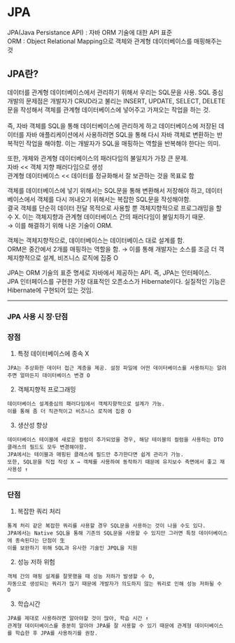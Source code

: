 <h1>JPA</h1>
JPA(Java Persistance API) : 자바 ORM 기술에 대한 API 표준<br>
ORM : Object Relational Mapping으로 객체와 관계형 데이터베이스를 매핑해주는 것

<h2>JPA란?</h2>
데이터를 관계형 데이터베이스에서 관리하기 위해서 우리는 SQL문을 사용. SQL 중심 개발의 문제점은 개발자가 CRUD라고 불리는 INSERT, UPDATE, SELECT, DELETE문을 작성해서 객체를 관계형 데이터베이스에 넣어주고 가져오는 작업을 하는 것. 
<br><br>
즉, 자바 객체를 SQL을 통해 데이터베이스에 관리하게 하고 데이터베이스에 저장된 데이터를 자바 애플리케이션에서 사용하려면 SQL을 통해 다시 자바 객체로 변환하는 반복적인 작업을 해야함. 이는 개발자가 SQL을 매핑하는 역할을 반복해야 한다는 의미. 

또한, 개체와 관계형 데이터베이스의 패러다임의 불일치가 가장 큰 문제. <br>
자바 << 객체 지향 패러다임으로 생성 <br>
관계형 데이터베이스 << 데이터를 정규화해서 잘 보관하는 것을 목표로 함 <br>

객체를 데이터베이스에 넣기 위해서는 SQL문을 통해 변환해서 저장해야 하고, 데이터베이스에서 객체를 다시 꺼내오기 위해서는 복잡한 SQL문을 작성해야함. <br>
결국 객체를 단순히 데이터 전달 목적으로 사용할 뿐 객체지향적으로 프로그래밍을 할 수 X. 이는 객체지향과 관계형 데이터베이스 간의 패러다임이 불일치하기 때문. <br>
→ 이를 해결하기 위해 나온 기술이 ORM.

객체는 객체지향적으로, 데이터베이스는 데이터베이스 대로 설계를 함. <br>
ORM은 중간에서 2개를 매핑하는 역할을 함. → 이를 통해 개발자는 소스를 조금 더 객체지향적으로 설계, 비즈니스 로직에 집중 O 

JPA는 ORM 기술의 표준 명세로 자바에서 제공하는 API. 즉, JPA는 인터페이스. <br>
JPA 인터페이스를 구현한 가장 대표적인 오픈소스가 Hibernate이다. 실질적인 기능은 Hibernate에 구현되어 있는 것임.

***

<h3>JPA 사용 시 장·단점</h3>
<h3>장점</h3> 

1. 특정 데이터베이스에 종속 X
```
JPA는 추상화한 데이터 접근 계층을 제공. 설정 파일에 어떤 데이터베이스를 사용하지는 알려주면 얼마든지 데이터베이스 변경 O
```

2. 객체지향적 프로그래밍
```
데이터베이스 설계중심의 패러다임에서 객체지향적으로 설계가 가능. 
이를 통해 좀 더 직관적이고 비즈니스 로직에 집중 O
```

3. 생산성 향상
```
데이터베이스 테이블에 새로운 컬럼이 추가되었을 경우, 해당 테이블의 컬럼을 사용하는 DTO 클래스의 필드도 모두 변경해야함.
JPA에서는 테이블과 매핑된 클래스에 필드만 추가한다면 쉽게 관리가 가능. 
또한, SQL문을 직접 작성 X → 객체를 사용하여 동작하기 때문에 유지보수 측면에서 좋고 재사용성 ↑
```
***
<h3>단점</h3>

1. 복잡한 쿼리 처리
```
통계 처리 같은 복잡한 쿼리를 사용할 경우 SQL문을 사용하는 것이 나을 수도 있다.
JPA에서는 Native SQL을 통해 기존의 SQL문을 사용할 수 있지만 그러면 특정 데이터베이스에 종속된다는 단점이 生
이를 보완하기 위해 SQL과 유사한 기술인 JPQL을 지원
```

2. 성능 저하 위험
```
객체 간의 매핑 설계를 잘못했을 때 성능 저하가 발생할 수 O,
자동으로 생성되는 쿼리가 많기 때문에 개발자가 의도하지 않는 쿼리로 인해 성능 저하될 수 O
```

3. 학습시간
```
JPA를 제대로 사용하려면 알아야할 것이 많아, 학습 시간 ↑
관계형 데이터베이스를 충분히 알아야 JPA를 잘 사용할 수 있기 때문에 관계형 데이터베이스를 학습한 후 JPA를 사용하기를 권장.
```

